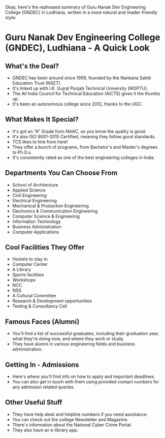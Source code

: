 Okay, here's the rephrased summary of Guru Nanak Dev Engineering College (GNDEC) in Ludhiana, written in a more natural and reader-friendly style:

# Guru Nanak Dev Engineering College (GNDEC), Ludhiana - A Quick Look

## What's the Deal?

*   GNDEC has been around since 1956, founded by the Nankana Sahib Education Trust (NSET).
*   It's linked up with I.K. Gujral Punjab Technical University (IKGPTU).
*   The All India Council for Technical Education (AICTE) gives it the thumbs up.
*   It's been an autonomous college since 2012, thanks to the UGC.

## What Makes It Special?

*   It's got an "A" Grade from NAAC, so you know the quality is good.
*   It's also ISO 9001-2015 Certified, meaning they follow good standards.
*   TCS likes to hire from here!
*   They offer a bunch of programs, from Bachelor's and Master's degrees to Ph.D.s.
*   It's consistently rated as one of the best engineering colleges in India.

## Departments You Can Choose From

*   School of Architecture
*   Applied Science
*   Civil Engineering
*   Electrical Engineering
*   Mechanical & Production Engineering
*   Electronics & Communication Engineering
*   Computer Science & Engineering
*   Information Technology
*   Business Administration
*   Computer Applications

## Cool Facilities They Offer

*   Hostels to stay in
*   Computer Center
*   A Library
*   Sports facilities
*   Workshops
*   NCC
*   NSS
*   A Cultural Committee
*   Research & Development opportunities
*   Testing & Consultancy Cell

## Famous Faces (Alumni)

*   You'll find a list of successful graduates, including their graduation year, what they're doing now, and where they work or study.
*   They have alumni in various engineering fields and business administration.

## Getting In - Admissions

*   Here's where you'll find info on how to apply and important deadlines.
*   You can also get in touch with them using provided contact numbers for any admission related queries.

## Other Useful Stuff

*   They have help desk and helpline numbers if you need assistance.
*   You can check out the college Newsletter and Magazine.
*   There's information about the National Cyber Crime Portal.
*   They also have an e-library app.
